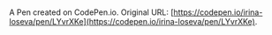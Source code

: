# 

A Pen created on CodePen.io. Original URL: [https://codepen.io/irina-loseva/pen/LYvrXKe](https://codepen.io/irina-loseva/pen/LYvrXKe).

